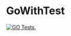 # GoWithTest

[![GO Tests.](https://github.com/JustJordanT/GoWithTest/actions/workflows/buildTest.yml/badge.svg)](https://github.com/JustJordanT/GoWithTest/actions/workflows/buildTest.yml)